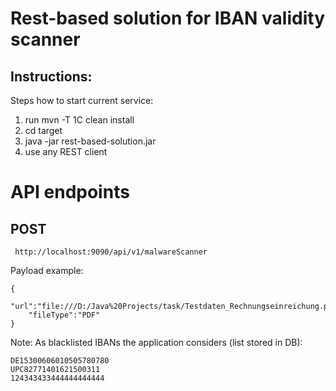 Rest-based solution for IBAN validity scanner
====

## Instructions:

Steps how to start current service:

1. run mvn -T 1C clean install
2. cd target
3. java -jar rest-based-solution.jar
4. use any REST client
# API endpoints

## POST

```
 http://localhost:9090/api/v1/malwareScanner
```

Payload example:

```
{
    "url":"file:///D:/Java%20Projects/task/Testdaten_Rechnungseinreichung.pdf",
    "fileType":"PDF"
}
```

Note: As blacklisted IBANs the application considers (list stored in DB):
```
DE15300606010505780780 
UPC82771401621500311 
124343433444444444444 
```
